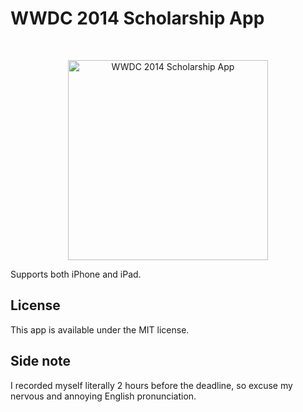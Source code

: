 WWDC 2014 Scholarship App
=========================

<br />

<p align="center">
	<img src="https://raw.githubusercontent.com/Dromaguirre/WWDC-2014-Scholarship-App/images/1.png" alt="WWDC 2014 Scholarship App" title="WWDC 2014 Scholarship App" width="320px" />
</p>

Supports both iPhone and iPad.

## License

This app is available under the MIT license.

## Side note

I recorded myself literally 2 hours before the deadline, so excuse my nervous and annoying English pronunciation.